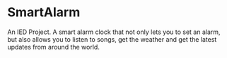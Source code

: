 # SmartAlarm
An IED Project.
A smart alarm clock that not only lets you to set an alarm, but also allows you to listen to songs, get the weather and get the latest updates from around the world.
